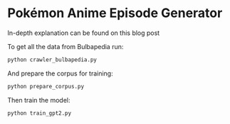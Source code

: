 # Pokémon Anime Episode Generator 

In-depth explanation can be found on this blog post 


To get all the data from Bulbapedia run:

```bash
python crawler_bulbapedia.py
```

And prepare the corpus for training:

```bash
python prepare_corpus.py
```

Then train the model:

```bash
python train_gpt2.py
```
